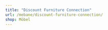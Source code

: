 ```yaml
---
title: "Discount Furniture Connection"
url: /mebane/discount-furniture-connection/
shop: Möbel
---
```

